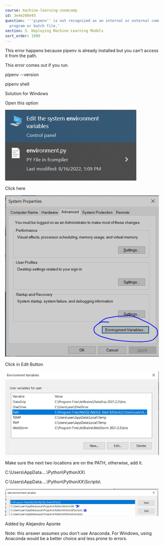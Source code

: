 ```yaml
---
course: machine-learning-zoomcamp
id: 3e4e288e93
question: '''pipenv'' is not recognized as an internal or external command, operable
  program or batch file.'
section: 5. Deploying Machine Learning Models
sort_order: 1990
---
```


This error happens because pipenv is already installed but you can't access it from the path.

This error comes out if you run.

pipenv  --version

pipenv shell

Solution for Windows

Open this option

![Image](images/machine-learning-zoomcamp/image_6db28918.png)

Click here

![Image](images/machine-learning-zoomcamp/image_3b4fce52.png)

Click in Edit Button

![Image](images/machine-learning-zoomcamp/image_b2712e9d.png)

Make sure the next two locations are on the PATH, otherwise, add it.

C:\Users\AppData\....\Python\PythonXX\

C:\Users\AppData\....\Python\PythonXX\Scripts\

![Image](images/machine-learning-zoomcamp/image_a4cd7017.png)

Added by Alejandro Aponte

Note: this answer assumes you don’t use Anaconda. For Windows, using Anaconda would be a better choice and less prone to errors.

